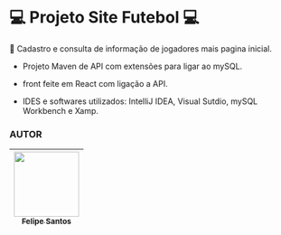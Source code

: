 <h1>💻 Projeto Site Futebol 💻</h1> 

<p1> 📄 Cadastro e consulta de informação de jogadores mais pagina inicial.</p1>

- <p2> Projeto Maven de API com extensões para ligar ao mySQL.</p2>

- <p3> front feite em React com ligação a API.  </p3>

- <p4> IDES e softwares utilizados: IntelliJ IDEA, Visual Sutdio, mySQL Workbench e Xamp.</p4>

<h3>AUTOR</h3>

| [<img loading="lazy" src="https://avatars.githubusercontent.com/u/159580121?v=4&size=64" width=115><br><sub>Felipe Santos</sub>](https://github.com/felipesantos71) |
| :---: |
